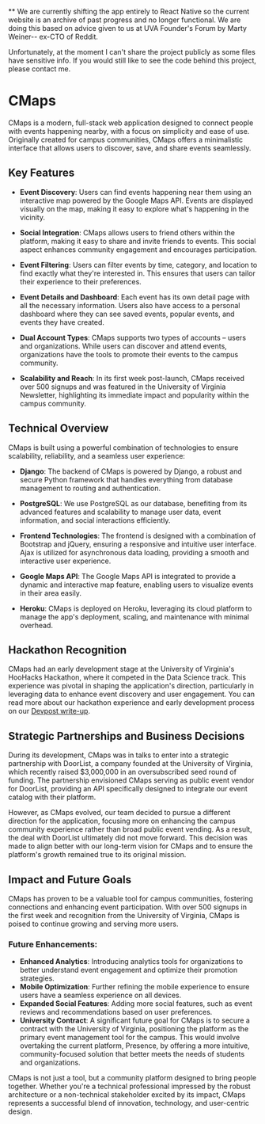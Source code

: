 ** We are currently shifting the app entirely to React Native so the current website is an archive of past progress and no longer functional. We are doing this based on advice given to us at UVA Founder's Forum by Marty Weiner-- ex-CTO of Reddit.

Unfortunately, at the moment I can't share the project publicly as some files have sensitive info. 
If you would still like to see the code behind this project, please contact me.

# CMaps

CMaps is a modern, full-stack web application designed to connect people with events happening nearby, with a focus on simplicity and ease of use. Originally created for campus communities, CMaps offers a minimalistic interface that allows users to discover, save, and share events seamlessly.

## Key Features

- **Event Discovery**: Users can find events happening near them using an interactive map powered by the Google Maps API. Events are displayed visually on the map, making it easy to explore what's happening in the vicinity.
  
- **Social Integration**: CMaps allows users to friend others within the platform, making it easy to share and invite friends to events. This social aspect enhances community engagement and encourages participation.

- **Event Filtering**: Users can filter events by time, category, and location to find exactly what they're interested in. This ensures that users can tailor their experience to their preferences.

- **Event Details and Dashboard**: Each event has its own detail page with all the necessary information. Users also have access to a personal dashboard where they can see saved events, popular events, and events they have created.

- **Dual Account Types**: CMaps supports two types of accounts – users and organizations. While users can discover and attend events, organizations have the tools to promote their events to the campus community.

- **Scalability and Reach**: In its first week post-launch, CMaps received over 500 signups and was featured in the University of Virginia Newsletter, highlighting its immediate impact and popularity within the campus community.

## Technical Overview

CMaps is built using a powerful combination of technologies to ensure scalability, reliability, and a seamless user experience:

- **Django**: The backend of CMaps is powered by Django, a robust and secure Python framework that handles everything from database management to routing and authentication.
  
- **PostgreSQL**: We use PostgreSQL as our database, benefiting from its advanced features and scalability to manage user data, event information, and social interactions efficiently.

- **Frontend Technologies**: The frontend is designed with a combination of Bootstrap and jQuery, ensuring a responsive and intuitive user interface. Ajax is utilized for asynchronous data loading, providing a smooth and interactive user experience.

- **Google Maps API**: The Google Maps API is integrated to provide a dynamic and interactive map feature, enabling users to visualize events in their area easily.

- **Heroku**: CMaps is deployed on Heroku, leveraging its cloud platform to manage the app's deployment, scaling, and maintenance with minimal overhead.

## Hackathon Recognition

CMaps had an early development stage at the University of Virginia's HooHacks Hackathon, where it competed in the Data Science track. This experience was pivotal in shaping the application's direction, particularly in leveraging data to enhance event discovery and user engagement. You can read more about our hackathon experience and early development process on our [Devpost write-up](https://devpost.com/software/cmaps).

## Strategic Partnerships and Business Decisions

During its development, CMaps was in talks to enter into a strategic partnership with DoorList, a company founded at the University of Virginia, which recently raised $3,000,000 in an oversubscribed seed round of funding. The partnership envisioned CMaps serving as public event vendor for DoorList, providing an API specifically designed to integrate our event catalog with their platform.

However, as CMaps evolved, our team decided to pursue a different direction for the application, focusing more on enhancing the campus community experience rather than broad public event vending. As a result, the deal with DoorList ultimately did not move forward. This decision was made to align better with our long-term vision for CMaps and to ensure the platform's growth remained true to its original mission.

## Impact and Future Goals

CMaps has proven to be a valuable tool for campus communities, fostering connections and enhancing event participation. With over 500 signups in the first week and recognition from the University of Virginia, CMaps is poised to continue growing and serving more users.

### Future Enhancements:

- **Enhanced Analytics**: Introducing analytics tools for organizations to better understand event engagement and optimize their promotion strategies.
- **Mobile Optimization**: Further refining the mobile experience to ensure users have a seamless experience on all devices.
- **Expanded Social Features**: Adding more social features, such as event reviews and recommendations based on user preferences.
- **University Contract**: A significant future goal for CMaps is to secure a contract with the University of Virginia, positioning the platform as the primary event management tool for the campus. This would involve overtaking the current platform, Presence, by offering a more intuitive, community-focused solution that better meets the needs of students and organizations.


CMaps is not just a tool, but a community platform designed to bring people together. Whether you're a technical professional impressed by the robust architecture or a non-technical stakeholder excited by its impact, CMaps represents a successful blend of innovation, technology, and user-centric design.

